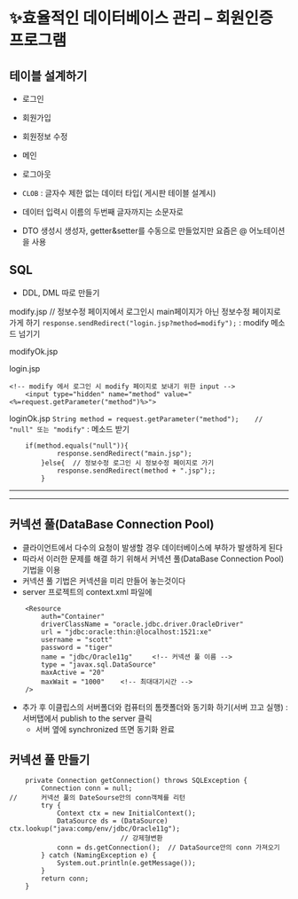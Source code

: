 # ✨효율적인 데이터베이스 관리 – 회원인증 프로그램
## 테이블 설계하기
- 로그인    
- 회원가입
- 회원정보 수정
- 메인
- 로그아웃

- `CLOB` : 글자수 제한 없는 데이터 타입( 게시판 테이블 설계시)
- 데이터 입력시 이름의 두번째 글자까지는 소문자로
- DTO 생성시 생성자, getter&setter를 수동으로 만들었지만 요즘은 @ 어노테이션을 사용
## SQL
- DDL, DML 따로 만들기

modify.jsp
// 정보수정 페이지에서 로그인시 main페이지가 아닌 정보수정 페이지로 가게 하기
`response.sendRedirect("login.jsp?method=modify");` : modify 메소드 넘기기

modifyOk.jsp

login.jsp

```
<!-- modify 에서 로그인 시 modify 페이지로 보내기 위한 input -->
    <input type="hidden" name="method" value="<%=request.getParameter("method")%>">
```

loginOk.jsp
`String method = request.getParameter("method");	// "null" 또는 "modify"` : 메소드 받기
```
    if(method.equals("null")){		
			response.sendRedirect("main.jsp");
		}else{	// 정보수정 로그인 시 정보수정 페이지로 가기
			response.sendRedirect(method + ".jsp");;
		}
```            
---
---
## 커넥션 풀(DataBase Connection Pool)
- 클라이언트에서 다수의 요청이 발생할 경우 데이터베이스에 부하가 발생하게 된다
- 따라서 이러한 문제를 해결 하기 위해서 커넥션 풀(DataBase Connection Pool)기법을 이용
- 커넥션 풀 기법은 커넥션을 미리 만들어 놓는것이다
- server 프로젝트의 context.xml 파일에 
```
	<Resource 
		auth="Container"
		driverClassName = "oracle.jdbc.driver.OracleDriver"
		url = "jdbc:oracle:thin:@localhost:1521:xe"
		username = "scott"
		password = "tiger"
		name = "jdbc/Oracle11g" 	<!-- 커넥션 풀 이름 -->
		type = "javax.sql.DataSource"
		maxActive = "20"
		maxWait = "1000"	<!-- 최대대기시간 -->
	/>
```
- 추가 후 이클립스의 서버폴더와 컴퓨터의 톰캣폴더와 동기화 하기(서버 끄고 실행) : 서버탭에서 publish to the server 클릭
	- 서버 옆에 synchronized 뜨면 동기화 완료

## 커넥션 풀 만들기
```
	private Connection getConnection() throws SQLException {
		Connection conn = null;
//		커넥션 풀의 DateSourse안의 conn객체를 리턴
		try {
			Context ctx = new InitialContext();
			DataSource ds = (DataSource) ctx.lookup("java:comp/env/jdbc/Oracle11g");	  
							// 강제형변환
			conn = ds.getConnection();	// DataSource안의 conn 가져오기
		} catch (NamingException e) {
			System.out.println(e.getMessage());
		}
		return conn; 
	}
```